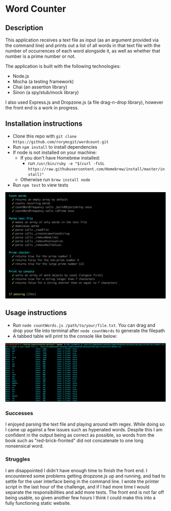 # Word Counter

## Description
This application receives a text file as input (as an argument provided via the command line) and prints out a list of all words in that text file with the number of occurrences of each word alongside it, as well as whether that number is a prime number or not.

The application is built with the following technologies:
- Node.js
- Mocha (a testing framework)
- Chai (an assertion library)
- Sinon (a spy/stub/mock library)

I also used Express.js and Dropzone.js (a file drag-n-drop library), however the front end is a work in progress.


## Installation instructions

- Clone this repo with `git clone https://github.com/rorymcgit/wordcount.git`
- Run `npm install` to install dependencies
- If node is not installed on your machine:
  - If you don't have Homebrew installed:
    - run `/usr/bin/ruby -e "$(curl -fsSL https://raw.githubusercontent.com/Homebrew/install/master/install)"`
  - Otherwise run `brew install node`
- Run `npm test` to view tests

![](https://github.com/rorymcgit/wordcount/blob/master/tests_grab.png)

## Usage instructions
- Run `node countWords.js /path/to/your/file.txt`. You can drag and drop your file into terminal after `node countWords` to generate the filepath
- A tabbed table will print to the console like below:

![](https://github.com/rorymcgit/wordcount/blob/master/terminaloutput.png)


### Successes
I enjoyed parsing the text file and playing around with regex. While doing so I came up against a few issues such as hypenated words. Despite this I am confident in the output being as correct as possible, so words from the book such as "red-brick-fronted" did not concatenate to one long nonsensical word.


### Struggles
I am disappointed I didn't have enough time to finish the front end. I encountered some problems getting dropzone.js up and running, and had to settle for the user interface being in the command line. I wrote the printer script in the last hour of the challenge, and if I had more time I would separate the responsibilities and add more tests.
The front end is not far off being usable, so given another few hours I think I could make this into a fully functioning static website.
